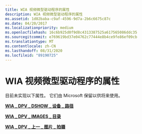 ```yaml
---
title: WIA 视频微型驱动程序的属性
description: WIA 视频微型驱动程序的属性
ms.assetid: 1d02baba-c9af-4596-9d7a-2b6c6675c87c
ms.date: 04/20/2017
ms.localizationpriority: medium
ms.openlocfilehash: 16c6b925d0f9d8c4313387525a617565086ddc35
ms.sourcegitcommit: e769619bd37e04762c77444e8b4ce9fe86ef09cb
ms.translationtype: MT
ms.contentlocale: zh-CN
ms.lasthandoff: 08/31/2020
ms.locfileid: "89190725"
---
```

# <a name="properties-for-wia-video-minidrivers"></a>WIA 视频微型驱动程序的属性





目前未实现以下属性。 它们由 Microsoft 保留以供将来使用。

[**WIA \_ DPV \_ DSHOW \_ 设备 \_ 路径**](./wia-dpv-dshow-device-path.md)

[**WIA \_ DPV \_ IMAGES \_ 目录**](./wia-dpv-images-directory.md)

[**WIA \_ DPV \_ 上一 \_ 图片 \_ 拍摄**](./wia-dpv-last-picture-taken.md)

 

